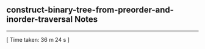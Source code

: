 <h2>construct-binary-tree-from-preorder-and-inorder-traversal Notes</h2><hr>[ Time taken: 36 m 24 s ]